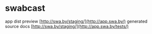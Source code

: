 swabcast
========

app dist preview [http://swa.by/staging/](http://app.swa.by/)
generated source docs [http://swa.by/staging/](http://app.swa.by/tests/)